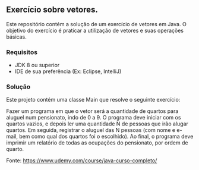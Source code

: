 ## Exercício sobre vetores.

Este repositório contém a solução de um exercício de vetores em Java. O objetivo do exercício é praticar a utilização de vetores e suas operações básicas.

### Requisitos
- JDK 8 ou superior
- IDE de sua preferência (Ex: Eclipse, IntelliJ)

### Solução
Este projeto contém uma classe Main que resolve o seguinte exercício:

Fazer um programa em que o vetor será a quantidade de quartos para aluguel num pensionato, indo de 0 a 9. O programa deve iniciar com os quartos vazios, e depois ler uma quantidade N de pessoas que irão alugar quartos. Em seguida, registrar o aluguel das N pessoas (com nome e e-mail, bem como qual dos quartos foi o escolhido).
Ao final, o programa deve imprimir um relatório de todas as ocupações do pensionato, por ordem de quarto.

Fonte: https://www.udemy.com/course/java-curso-completo/
